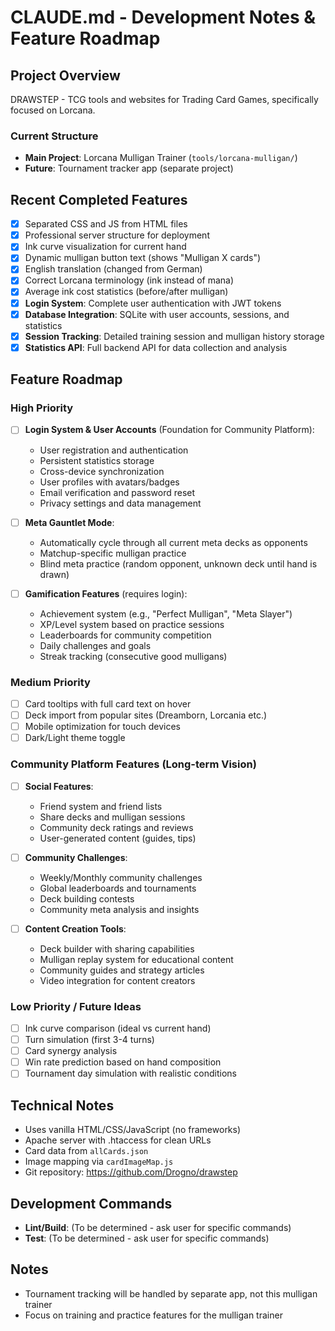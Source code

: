 # CLAUDE.md - Development Notes & Feature Roadmap

## Project Overview
DRAWSTEP - TCG tools and websites for Trading Card Games, specifically focused on Lorcana.

### Current Structure
- **Main Project**: Lorcana Mulligan Trainer (`tools/lorcana-mulligan/`)
- **Future**: Tournament tracker app (separate project)

## Recent Completed Features
- [x] Separated CSS and JS from HTML files
- [x] Professional server structure for deployment  
- [x] Ink curve visualization for current hand
- [x] Dynamic mulligan button text (shows "Mulligan X cards")
- [x] English translation (changed from German)
- [x] Correct Lorcana terminology (ink instead of mana)
- [x] Average ink cost statistics (before/after mulligan)
- [x] **Login System**: Complete user authentication with JWT tokens
- [x] **Database Integration**: SQLite with user accounts, sessions, and statistics
- [x] **Session Tracking**: Detailed training session and mulligan history storage
- [x] **Statistics API**: Full backend API for data collection and analysis

## Feature Roadmap

### High Priority
- [ ] **Login System & User Accounts** (Foundation for Community Platform):
  - User registration and authentication
  - Persistent statistics storage
  - Cross-device synchronization
  - User profiles with avatars/badges
  - Email verification and password reset
  - Privacy settings and data management

- [ ] **Meta Gauntlet Mode**: 
  - Automatically cycle through all current meta decks as opponents
  - Matchup-specific mulligan practice
  - Blind meta practice (random opponent, unknown deck until hand is drawn)

- [ ] **Gamification Features** (requires login):
  - Achievement system (e.g., "Perfect Mulligan", "Meta Slayer")
  - XP/Level system based on practice sessions
  - Leaderboards for community competition
  - Daily challenges and goals
  - Streak tracking (consecutive good mulligans)

### Medium Priority
- [ ] Card tooltips with full card text on hover
- [ ] Deck import from popular sites (Dreamborn, Lorcania etc.)
- [ ] Mobile optimization for touch devices
- [ ] Dark/Light theme toggle

### Community Platform Features (Long-term Vision)
- [ ] **Social Features**:
  - Friend system and friend lists
  - Share decks and mulligan sessions
  - Community deck ratings and reviews
  - User-generated content (guides, tips)
  
- [ ] **Community Challenges**:
  - Weekly/Monthly community challenges
  - Global leaderboards and tournaments
  - Deck building contests
  - Community meta analysis and insights

- [ ] **Content Creation Tools**:
  - Deck builder with sharing capabilities
  - Mulligan replay system for educational content
  - Community guides and strategy articles
  - Video integration for content creators

### Low Priority / Future Ideas
- [ ] Ink curve comparison (ideal vs current hand)  
- [ ] Turn simulation (first 3-4 turns)
- [ ] Card synergy analysis
- [ ] Win rate prediction based on hand composition
- [ ] Tournament day simulation with realistic conditions

## Technical Notes
- Uses vanilla HTML/CSS/JavaScript (no frameworks)
- Apache server with .htaccess for clean URLs
- Card data from `allCards.json` 
- Image mapping via `cardImageMap.js`
- Git repository: https://github.com/Drogno/drawstep

## Development Commands
- **Lint/Build**: (To be determined - ask user for specific commands)
- **Test**: (To be determined - ask user for specific commands)

## Notes
- Tournament tracking will be handled by separate app, not this mulligan trainer
- Focus on training and practice features for the mulligan trainer